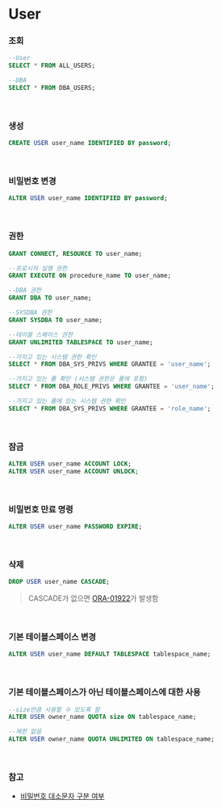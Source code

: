 User
===

### 조회
```sql
--User
SELECT * FROM ALL_USERS;

--DBA
SELECT * FROM DBA_USERS;
```

<br>

### 생성
```sql
CREATE USER user_name IDENTIFIED BY password;
```

<br>

### 비밀번호 변경
```sql
ALTER USER user_name IDENTIFIED BY password;
```

<br>

### 권한
```sql
GRANT CONNECT, RESOURCE TO user_name;

--프로시저 실행 권한
GRANT EXECUTE ON procedure_name TO user_name;

--DBA 권한
GRANT DBA TO user_name;

--SYSDBA 권한
GRANT SYSDBA TO user_name;

--테이블 스페이스 권한
GRANT UNLIMITED TABLESPACE TO user_name;

--가지고 있는 시스템 권한 확인
SELECT * FROM DBA_SYS_PRIVS WHERE GRANTEE = 'user_name';

--가지고 있는 롤 확인 (시스템 권한은 롤에 포함)
SELECT * FROM DBA_ROLE_PRIVS WHERE GRANTEE = 'user_name';

--가지고 있는 롤에 있는 시스템 권한 확인
SELECT * FROM DBA_SYS_PRIVS WHERE GRANTEE = 'role_name';
```

<br>

### 잠금
```sql
ALTER USER user_name ACCOUNT LOCK;
ALTER USER user_name ACCOUNT UNLOCK;
```

<br>

### 비밀번호 만료 명령
```sql
ALTER USER user_name PASSWORD EXPIRE;
```

<br>

### 삭제
```sql
DROP USER user_name CASCADE;
```
>CASCADE가 없으면 [ORA-01922](../error/01922.md)가 발생함

<br>

### 기본 테이블스페이스 변경
```sql
ALTER USER user_name DEFAULT TABLESPACE tablespace_name;
```

<br>

### 기본 테이블스페이스가 아닌 테이블스페이스에 대한 사용
```sql
--size만큼 사용할 수 있도록 함
ALTER USER owner_name QUOTA size ON tablespace_name;

--제한 없음
ALTER USER owner_name QUOTA UNLIMITED ON tablespace_name;
```

<br>

### 참고
* [비밀번호 대소문자 구분 여부](../parameter/sec-case-sensitive-logon.md)

<br>
